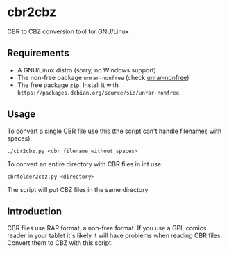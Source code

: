 cbr2cbz
=======

CBR to CBZ conversion tool for GNU/Linux


Requirements
------------

* A GNU/Linux distro (sorry, no Windows support)
* The non-free package ``unrar-nonfree`` (check [unrar-nonfree](https://packages.debian.org/source/sid/unrar-nonfree/ "Debian non-free"))
* The free package ``zip``. Install it with ``https://packages.debian.org/source/sid/unrar-nonfree``.

Usage
-----

To convert a single CBR file use this (the script can't handle filenames with spaces):

``./cbr2cbz.py <cbr_filename_without_spaces>``

To convert an entire directory with CBR files in int use:

``cbrfolder2cbz.py <directory>``

The script will put CBZ files in the same directory

Introduction
-------------
CBR files use RAR format, a non-free format. If you use a GPL comics reader in your tablet it's likely it will have problems when reading CBR files. Convert them to CBZ with this script.
